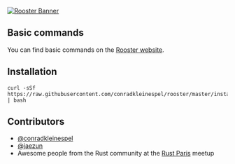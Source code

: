 [![Rooster Banner](http://conradk.com/rooster/images/rooster-banner.png)](http://conradk.com/rooster/)

## Basic commands

You can find basic commands on the [Rooster website](http://conradk.com/rooster/).

## Installation

```shell
curl -sSf https://raw.githubusercontent.com/conradkleinespel/rooster/master/install | bash
```

## Contributors

- [@conradkleinespel](https://github.com/conradkleinespel)
- [@jaezun](https://github.com/jaezun)
- Awesome people from the Rust community at the [Rust Paris](http://www.meetup.com/Rust-Paris/) meetup
